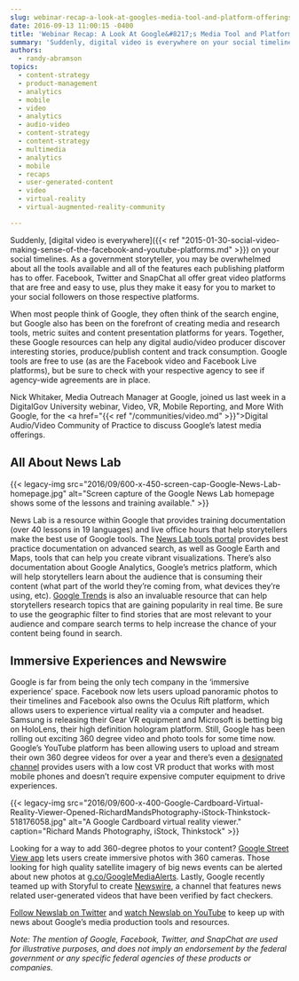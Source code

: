 ```yaml
---
slug: webinar-recap-a-look-at-googles-media-tool-and-platform-offerings
date: 2016-09-13 11:00:15 -0400
title: 'Webinar Recap: A Look At Google&#8217;s Media Tool and Platform Offerings'
summary: 'Suddenly, digital video is everywhere on your social timelines. As a government storyteller, you may be overwhelmed about all the tools available and all of the features each publishing platform has to offer.'
authors:
  - randy-abramson
topics:
  - content-strategy
  - product-management
  - analytics
  - mobile
  - video
  - analytics
  - audio-video
  - content-strategy
  - content-strategy
  - multimedia
  - analytics
  - mobile
  - recaps
  - user-generated-content
  - video
  - virtual-reality
  - virtual-augmented-reality-community

---
```


Suddenly, [digital video is everywhere]({{< ref "2015-01-30-social-video-making-sense-of-the-facebook-and-youtube-platforms.md" >}}) on your social timelines. As a government storyteller, you may be overwhelmed about all the tools available and all of the features each publishing platform has to offer. Facebook, Twitter and SnapChat all offer great video platforms that are free and easy to use, plus they make it easy for you to market to your social followers on those respective platforms.

When most people think of Google, they often think of the search engine, but Google also has been on the forefront of creating media and research tools, metric suites and content presentation platforms for years. Together, these Google resources can help any digital audio/video producer discover interesting stories, produce/publish content and track consumption.  Google tools are free to use (as are the Facebook video and Facebook Live platforms), but be sure to check with your respective agency to see if agency-wide agreements are in place.

Nick Whitaker, Media Outreach Manager at Google, joined us last week in a DigitalGov University webinar, Video, VR, Mobile Reporting, and More With Google, for the <a href="{{< ref "/communities/video.md" >}}">Digital Audio/Video Community of Practice</a> to discuss Google’s latest media offerings.
  
## All About News Lab
  
{{< legacy-img src="2016/09/600-x-450-screen-cap-Google-News-Lab-homepage.jpg" alt="Screen capture of the Google News Lab homepage shows some of the lessons and training available." >}}
  
News Lab is a resource within Google that provides training documentation (over 40 lessons in 19 languages) and live office hours that help storytellers make the best use of Google tools. The <a href="https://newslab.withgoogle.com/tools">News Lab tools portal</a> provides best practice documentation on advanced search, as well as Google Earth and Maps, tools that can help you create vibrant visualizations. There’s also documentation about Google Analytics, Google’s metrics platform, which will help storytellers learn about the audience that is consuming their content (what part of the world they’re coming from, what devices they’re using, etc). <a href="https://www.google.com/trends/">Google Trends</a> is also an invaluable resource that can help storytellers research topics that are gaining popularity in real time. Be sure to use the geographic filter to find stories that are most relevant to your audience and compare search terms to help increase the chance of your content being found in search.
    
## Immersive Experiences and Newswire

Google is far from being the only tech company in the ‘immersive experience’ space. Facebook now lets users upload panoramic photos to their timelines and Facebook also owns the Oculus Rift platform, which allows users to experience virtual reality via a computer and headset. Samsung is releasing their Gear VR equipment and Microsoft is betting big on HoloLens, their high definition hologram platform. Still, Google has been rolling out exciting 360 degree video and photo tools for some time now. Google’s YouTube platform has been allowing users to upload and stream their own 360 degree videos for over a year and there’s even a <a href="https://www.youtube.com/channel/UCzuqhhs6NWbgTzMuM09WKDQ">designated channel</a> provides users with a low cost VR product that works with most mobile phones and doesn’t require expensive computer equipment to drive experiences.

{{< legacy-img src="2016/09/600-x-400-Google-Cardboard-Virtual-Reality-Viewer-Opened-RichardMandsPhotography-iStock-Thinkstock-518176058.jpg" alt="A Google Cardboard virtual reality viewer." caption="Richard Mands Photography, iStock, Thinkstock" >}}

Looking for a way to add 360-degree photos to your content? <a href="https://www.google.com/streetview/publish/">Google Street View app</a> lets users create immersive photos with 360 cameras. Those looking for high quality satellite imagery of big news events can be alerted about new photos at <a href="http://g.co/GoogleMediaAlerts">g.co/GoogleMediaAlerts</a>. Lastly, Google recently teamed up with Storyful to create <a href="https://www.youtube.com/channel/UCOaMIPk5GtosYNi32liVbRg">Newswire</a>, a channel that features news related user-generated videos that have been verified by fact checkers.

<a href="https://twitter.com/GoogleNewsLab">Follow Newslab on Twitter</a> and <a href="https://www.youtube.com/user/newslabatgoogle">watch Newslab on YouTube</a> to keep up with news about Google’s media production tools and resources.

_Note: The mention of Google, Facebook, Twitter, and SnapChat are used for illustrative purposes, and does not imply an endorsement by the federal government or any specific federal agencies of these products or companies._
